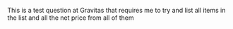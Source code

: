 This is a test question at Gravitas that requires me to try and list all items in the list and all the net price from all of them
